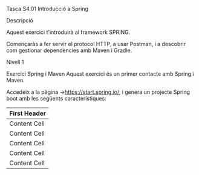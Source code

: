 Tasca S4.01 Introducció a Spring

Descripció

Aquest exercici t'introduirà al framework SPRING.

Començaràs a fer servir el protocol HTTP, a usar Postman, i a descobrir com gestionar dependències amb Maven i Gradle.

Nivell 1

Exercici Spring i Maven
Aquest exercici és un primer contacte amb Spring i Maven.

Accedeix a la pàgina ->https://start.spring.io/, i genera un projecte Spring boot amb les següents característiques:


| First Header  |
| ------------- |
| Content Cell  |
| Content Cell  |
| Content Cell  |
| Content Cell  |
| Content Cell  |
